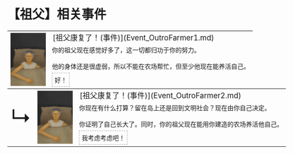 # 【祖父】相关事件  
<div class="" style="width:800px;margin-bottom:-15px;"><table><tr style="height:10px"><td rowspan=3 style="width:80px"><div class="gamecard" style="width:80px; height:120px;"><a href="Event_OutroFarmer1.md" style="color:black"><img decoding="async" src="Sprite/GranfatherHealthy.png" class="cardimage" style="max-width:80px;max-height:120px;"></a></div></td><td style="font-size: 1.2em">[祖父康复了！(事件)](Event_OutroFarmer1.md)</td></tr><tr><td>你的祖父现在感觉好多了，这一切都归功于你的努力。<br><br>他的身体还是很虚弱，所以不能在农场帮忙，但至少他现在能养活自己。</td></tr><tr><td><div style="display:inline-block"><div style="margin-right:5px;padding:5px;border:1px dashed darkgray;display: inline-block">好！</div></div></td></tr></table></div><div class="" style="width:800px;margin-bottom:-15px;"><table><tr style="height:10px"><td rowspan=3 style="width:45px"><font size=50>↳</font></td><td rowspan=3 style="width:80px"><div class="gamecard" style="width:80px; height:120px;"><a href="Event_OutroFarmer2.md" style="color:black"><img decoding="async" src="Sprite/GranfatherHealthy.png" class="cardimage" style="max-width:80px;max-height:120px;"></a></div></td><td style="font-size: 1.2em">[祖父康复了！(事件)](Event_OutroFarmer2.md)</td></tr><tr><td>你现在有什么打算？留在岛上还是回到文明社会？现在由你自己决定。<br><br>你证明了自己长大了。同时，你的祖父现在能用你建造的农场养活他自己。</td></tr><tr><td><div style="display:inline-block"><div style="margin-right:5px;padding:5px;border:1px dashed darkgray;display: inline-block">我考虑考虑吧！</div></div></td></tr></table></div><hr>  


<script>document.title="祖父(事件组) - 卡牌生存百科 Card Survival Wiki";</script>
